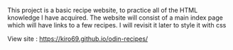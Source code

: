 This project is a basic recipe website, to practice all of the HTML knowledge I have acquired.
The website will consist of a main index page which will have links to a few recipes.
I will revisit it later to style it with css 

View site : https://kiro69.github.io/odin-recipes/
